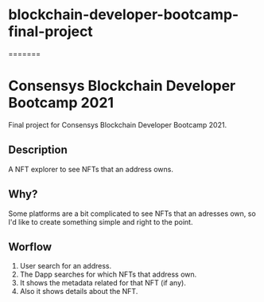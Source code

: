 # blockchain-developer-bootcamp-final-project
=======
# Consensys Blockchain Developer Bootcamp 2021

Final project for Consensys Blockchain Developer Bootcamp 2021.

## Description

A NFT explorer to see NFTs that an address owns.

## Why?

Some platforms are a bit complicated to see NFTs that an adresses own, so I'd like to create something simple and right to the point.

## Worflow

1. User search for an address.
2. The Dapp searches for which NFTs that address own.
3. It shows the metadata related for that NFT (if any).
4. Also it shows details about the NFT.
